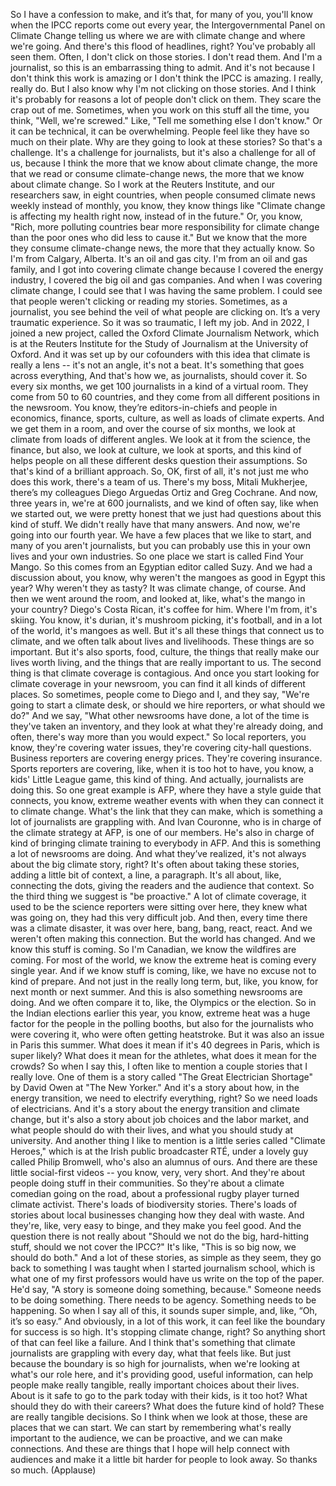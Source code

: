 So I have a confession to make,
and it’s that, for many of you,
you'll know when the IPCC reports
come out every year,
the Intergovernmental Panel
on Climate Change
telling us where we are
with climate change
and where we're going.
And there's this flood
of headlines, right?
You've probably all seen them.
Often, I don't click on those stories.
I don't read them.
And I'm a journalist,
so this is an embarrassing thing to admit.
And it's not because I don't think
this work is amazing
or I don't think the IPCC is amazing.
I really, really do.
But I also know why I'm not
clicking on those stories.
And I think it's probably for reasons
a lot of people don't click on them.
They scare the crap out of me.
Sometimes, when you work
on this stuff all the time,
you think, "Well, we're screwed."
Like, "Tell me something else
I don't know."
Or it can be technical,
it can be overwhelming.
People feel like they have
so much on their plate.
Why are they going to look
at these stories?
So that's a challenge.
It's a challenge for journalists,
but it's also a challenge for all of us,
because I think the more
that we know about climate change,
the more that we read
or consume climate-change news,
the more that we know
about climate change.
So I work at the Reuters Institute,
and our researchers saw,
in eight countries,
when people consumed climate news
weekly instead of monthly,
you know, they know things
like "Climate change
is affecting my health
right now, instead of in the future."
Or, you know, "Rich,
more polluting countries
bear more responsibility
for climate change
than the poor ones
who did less to cause it."
But we know that the more
they consume climate-change news,
the more that they actually know.
So I'm from Calgary, Alberta.
It's an oil and gas city.
I'm from an oil and gas family,
and I got into covering climate change
because I covered the energy industry,
I covered the big oil and gas companies.
And when I was covering climate change,
I could see that I was having
the same problem.
I could see that people
weren't clicking or reading my stories.
Sometimes, as a journalist, you see behind
the veil of what people are clicking on.
It’s a very traumatic experience.
So it was so traumatic, I left my job.
And in 2022, I joined a new project,
called the Oxford Climate
Journalism Network,
which is at the Reuters Institute
for the Study of Journalism
at the University of Oxford.
And it was set up by our cofounders
with this idea that climate
is really a lens --
it's not an angle, it's not a beat.
It's something
that goes across everything,
And that's how we,
as journalists, should cover it.
So every six months,
we get 100 journalists
in a kind of a virtual room.
They come from 50 to 60 countries,
and they come from all different
positions in the newsroom.
You know, they’re editors-in-chiefs
and people in economics,
finance, sports, culture,
as well as loads of climate experts.
And we get them in a room,
and over the course of six months,
we look at climate
from loads of different angles.
We look at it from the science,
the finance, but also, we look at culture,
we look at sports,
and this kind of helps people
on all these different desks
question their assumptions.
So that's kind of a brilliant approach.
So, OK, first of all,
it's not just me who does this work,
there's a team of us.
There's my boss, Mitali Mukherjee,
there’s my colleagues
Diego Arguedas Ortiz and Greg Cochrane.
And now, three years in,
we're at 600 journalists,
and we kind of often say,
like when we started out,
we were pretty honest that we just had
questions about this kind of stuff.
We didn't really have that many answers.
And now, we're going into our fourth year.
We have a few places
that we like to start,
and many of you aren't journalists,
but you can probably use this
in your own lives and your own industries.
So one place we start
is called Find Your Mango.
So this comes from an Egyptian
editor called Suzy.
And we had a discussion about, you know,
why weren't the mangoes as good
in Egypt this year?
Why weren't they as tasty?
It was climate change, of course.
And then we went around the room,
and looked at, like,
what's the mango in your country?
Diego's Costa Rican, it's coffee for him.
Where I'm from, it's skiing.
You know, it's durian,
it's mushroom picking, it's football,
and in a lot of the world,
it's mangoes as well.
But it's all these things
that connect us to climate,
and we often talk
about lives and livelihoods.
These things are so important.
But it's also sports, food, culture,
the things that really
make our lives worth living,
and the things that are
really important to us.
The second thing is that climate
coverage is contagious.
And once you start looking
for climate coverage in your newsroom,
you can find it all kinds
of different places.
So sometimes, people come to Diego and I,
and they say, "We're going
to start a climate desk,
or should we hire reporters,
or what should we do?"
And we say, "What other
newsrooms have done,
a lot of the time
is they've taken an inventory,
and they look at what
they're already doing,
and often, there's way more
than you would expect."
So local reporters, you know,
they're covering water issues,
they're covering city-hall questions.
Business reporters
are covering energy prices.
They're covering insurance.
Sports reporters are covering, like,
when it is too hot to have, you know,
a kids' Little League game,
this kind of thing.
And actually, journalists are doing this.
So one great example is AFP,
where they have a style guide
that connects, you know,
extreme weather events
with when they can connect it
to climate change.
What's the link that they can make,
which is something a lot of journalists
are grappling with.
And Ivan Couronne, who is in charge
of the climate strategy at AFP,
is one of our members.
He's also in charge of kind of bringing
climate training to everybody in AFP.
And this is something
a lot of newsrooms are doing.
And what they’ve realized,
it's not always about
the big climate story, right?
It's often about taking these stories,
adding a little bit of context,
a line, a paragraph.
It's all about, like, connecting the dots,
giving the readers
and the audience that context.
So the third thing
we suggest is "be proactive."
A lot of climate coverage,
it used to be the science reporters
were sitting over here,
they knew what was going on,
they had this very difficult job.
And then, every time
there was a climate disaster,
it was over here,
bang, bang, react, react.
And we weren't often
making this connection.
But the world has changed.
And we know this stuff is coming.
So I'm Canadian, we know
the wildfires are coming.
For most of the world,
we know the extreme heat
is coming every single year.
And if we know stuff is coming, like,
we have no excuse not to kind of prepare.
And not just in the really long term,
but, like, you know,
for next month or next summer.
And this is also something
newsrooms are doing.
And we often compare it to, like,
the Olympics or the election.
So in the Indian elections
earlier this year, you know,
extreme heat was a huge factor
for the people in the polling booths,
but also for the journalists
who were covering it,
who were often getting heatstroke.
But it was also an issue
in Paris this summer.
What does it mean
if it's 40 degrees in Paris,
which is super likely?
What does it mean for the athletes,
what does it mean for the crowds?
So when I say this, I often
like to mention a couple stories
that I really love.
One of them is a story called
"The Great Electrician Shortage"
by David Owen at "The New Yorker."
And it's a story about how,
in the energy transition,
we need to electrify everything, right?
So we need loads of electricians.
And it's a story about the energy
transition and climate change,
but it's also a story about job choices
and the labor market,
and what people should do
with their lives,
and what you should study at university.
And another thing I like to mention
is a little series
called "Climate Heroes,"
which is at the Irish
public broadcaster RTÉ,
under a lovely guy called Philip Bromwell,
who's also an alumnus of ours.
And there are these little
social-first videos --
you know, very, very short.
And they're about people doing stuff
in their communities.
So they're about a climate comedian
going on the road,
about a professional rugby player
turned climate activist.
There's loads of biodiversity stories.
There's loads of stories
about local businesses
changing how they deal with waste.
And they're, like, very easy to binge,
and they make you feel good.
And the question there
is not really about "Should we not do
the big, hard-hitting stuff,
should we not cover the IPCC?"
It's like, "This is so big now,
we should do both."
And a lot of these stories,
as simple as they seem,
they go back to something I was taught
when I started journalism school,
which is what one of my first professors
would have us write
on the top of the paper.
He'd say, "A story is someone
doing something, because."
Someone needs to be doing something.
There needs to be agency.
Something needs to be happening.
So when I say all of this,
it sounds super simple,
and, like, “Oh, it’s so easy.”
And obviously, in a lot of this work,
it can feel like the boundary
for success is so high.
It's stopping climate change, right?
So anything short of that
can feel like a failure.
And I think that's something
that climate journalists
are grappling with every day,
what that feels like.
But just because the boundary
is so high for journalists,
when we're looking
at what's our role here,
and it's providing good,
useful information,
can help people make really tangible,
really important choices
about their lives.
About is it safe to go to the park today
with their kids, is it too hot?
What should they do with their careers?
What does the future kind of hold?
These are really tangible decisions.
So I think when we look at those,
these are places that we can start.
We can start by remembering
what's really important to the audience,
we can be proactive,
and we can make connections.
And these are things that I hope
will help connect with audiences
and make it a little bit harder
for people to look away.
So thanks so much.
(Applause)